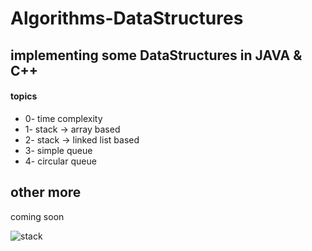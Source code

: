 # Algorithms-DataStructures

## implementing some DataStructures in JAVA & C++
#### topics

- 0- time complexity
- 1- stack -> array based
- 2- stack -> linked list based
- 3- simple queue 
- 4- circular queue 
## other more

coming soon


![stack](https://i.imgur.com/KbngIgX.png)
